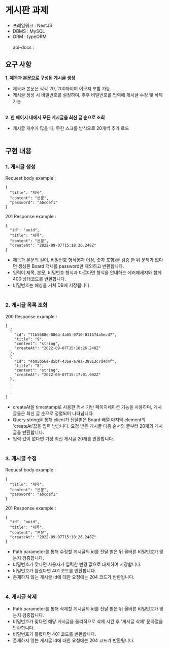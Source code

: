 # 게시판 과제 <br>
* 프레임워크 : NestJS
* DBMS : MySQL
* ORM : typeORM <br><br>
api-docs :  
## 요구 사항 <br>
<B>1. 제목과 본문으로 구성된 게시글 생성</B>
* 제목과 본문은 각각 20, 200자이며 이모지 포함 가능 <br>
* 게시글 생성 시 비밀번호를 설정하여, 추후 비밀번호를 입력해 게시글 수정 및 삭제 가능 <br><br>

<B>2. 한 페이지 내에서 모든 게시글을 최신 글 순으로 조회</B>
* 게시글 개수가 많을 때, 무한 스크롤 방식으로 20개씩 추가 로드 <br><br>

## 구현 내용 <br>
### 1. 게시글 생성<br>
Request body example : <br>
```
{
  "title": "제목",
  "content": "본문",
  "password": "abcdef1"
}
```
201 Response example :
```
{
  "id": "uuid",
  "title": "제목",
  "content": "본문",
  "createAt": "2022-09-07T15:18:26.248Z"
}
```
* 제목과 본문의 길이, 비밀번호 형식(6자 이상, 숫자 포함)을 검증 한 뒤 문제가 없다면 생성된 Board 객체를 password만 제외하고 반환합니다. 
* 입력이 제목, 본문, 비밀번호 형식과 다르다면 형식을 안내하는 에러메세지와 함께 400 상태코드를 반환합니다.
* 비밀번호는 해싱을 거쳐 DB에 저장됩니다. <br><br>
### 2. 게시글 목록 조회<br>
200 Response example :
```
[
  {
    "id": "71b5688e-086a-4a05-9710-011674a5ecd7",
    "title": "9",
    "content": "string",
    "createAt": "2022-09-07T15:18:26.248Z"
  },
  {
    "id": "4b05b56e-d5bf-436e-a7ea-38813c7d4d4f",
    "title": "8",
    "content": "string",
    "createAt": "2022-09-07T15:17:01.902Z"
  },
  .
  .
  .
]
```
* createAt을 timestamp로 사용한 커서 기반 페이지네이션 기능을 사용하며, 게시글들은 최신 글 순으로 정렬되어 나타납니다.
* Query string을 통해 client가 전달받은 Board 배열 마지막 element의 'createAt'값을 입력 받습니다. 요청 받은 게시글 다음 순서의 글부터 20개의 게시글을 반환합니다.
* 입력 값이 없다면 가장 최신 게시글 20개를 반환합니다.
<br><br>
### 3. 게시글 수정<br>
Request body example :
```
{
  "title": "제목",
  "content": "본문",
  "password": "abcdef1"
}
```
201 Response example :
```
{
  "id": "uuid",
  "title": "제목",
  "content": "본문",
  "createAt": "2022-09-07T15:18:26.248Z"
}
```
* Path parameter를 통해 수정할 게시글의 id를 전달 받은 뒤 올바른 비밀번호가 맞는지 검증합니다.
* 비밀번호가 맞다면 사용자가 입력한 변경 값으로 대체하여 저장합니다.
* 비밀번호가 틀렸다면 401 코드를 반환합니다.
* 존재하지 않는 게시글 id에 대한 요청에는 204 코드가 반환됩니다. <br><br>

### 4. 게시글 삭제<br>
* Path parameter를 통해 삭제할 게시글의 id를 전달 받은 뒤 올바른 비밀번호가 맞는지 검증합니다.
* 비밀번호가 맞다면 해당 게시글을 물리적으로 삭제 시킨 후 '게시글 삭제' 문자열을 반환합니다.
* 비밀번호가 틀렸다면 401 코드를 반환합니다.
* 존재하지 않는 게시글 id에 대한 요청에는 204 코드가 반환됩니다. 
